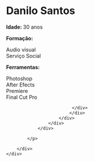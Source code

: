 <!DOCTYPE html>
<html lang="pt-BR">
     <meta charset="UTF-8">
<meta name="viewport" content="width=device-width, initial-scale=1.0">
<head>
    <div>
        <div><h1>Danilo Santos</h1>
        </div>
        <div>
            <p>
                <strong>
                    Idade: </strong> 30 anos 
                <div>
                    <p><strong>Formação: </strong></p>  <div>Audio visual
                        <div>Serviço Social</div>
                    </div>
                </div> <div><p><strong>Ferramentas:</strong></p> <div>Photoshop
                     <div>After Efects
                         <div> Premiere
                             <div>Final Cut Pro

                             </div>
                            </div>
                        </div>
                    </div>
                </div>
                
            </p>

        </div>
    </div>
  </head>
